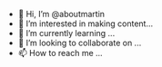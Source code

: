 - 👋 Hi, I’m @aboutmartin
- 👀 I’m interested in making content...
- 🌱 I’m currently learning ...
- 💞️ I’m looking to collaborate on ...
- 📫 How to reach me ...

<!---
aboutmartin/aboutmartin is a ✨ special ✨ repository because its `README.md` (this file) appears on your GitHub profile.
You can click the Preview link to take a look at your changes.
--->
